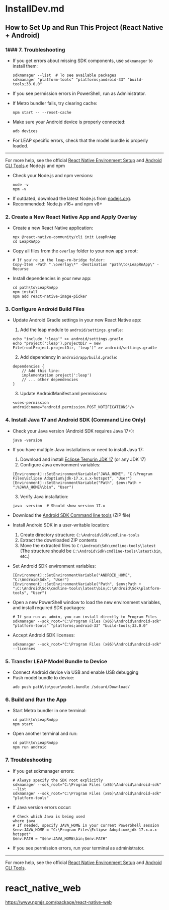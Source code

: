 # InstallDev.md

## How to Set Up and Run This Project (React Native + Android)

### 1### 7. Troubleshooting

- If you get errors about missing SDK components, use `sdkmanager` to install them:
  ```pwsh
  sdkmanager --list  # To see available packages
  sdkmanager "platform-tools" "platforms;android-33" "build-tools;33.0.0"
  ```

- If you see permission errors in PowerShell, run as Administrator.

- If Metro bundler fails, try clearing cache:
  ```pwsh
  npm start -- --reset-cache
  ```

- Make sure your Android device is properly connected:
  ```pwsh
  adb devices
  ```

- For LEAP specific errors, check that the model bundle is properly loaded.

---

For more help, see the official [React Native Environment Setup](https://reactnative.dev/docs/environment-setup) and [Android CLI Tools](https://developer.android.com/studio/command-line).e Node.js and npm
- Check your Node.js and npm versions:
  ```pwsh
  node -v
  npm -v
  ```
- If outdated, download the latest Node.js from [nodejs.org](https://nodejs.org/).
- Recommended: Node.js v16+ and npm v8+

### 2. Create a New React Native App and Apply Overlay
- Create a new React Native application:
  ```pwsh
  npx @react-native-community/cli init LeapRnApp
  cd LeapRnApp
  ```
- Copy all files from the `overlay` folder to your new app's root:
  ```pwsh
  # If you're in the leap-rn-bridge folder:
  Copy-Item -Path ".\overlay\*" -Destination "path\to\LeapRnApp\" -Recurse
  ```
- Install dependencies in your new app:
  ```pwsh
  cd path\to\LeapRnApp
  npm install
  npm add react-native-image-picker
  ```

### 3. Configure Android Build Files
- Update Android Gradle settings in your new React Native app:
  
  1. Add the leap module to `android/settings.gradle`:
  ```pwsh
  echo "include ':leap'" >> android/settings.gradle
  echo "project(':leap').projectDir = new File(rootProject.projectDir, 'leap')" >> android/settings.gradle
  ```
  
  2. Add dependency in `android/app/build.gradle`:
  ```
  dependencies {
      // Add this line:
      implementation project(':leap')
      // ... other dependencies
  }
  ```

  3. Update AndroidManifest.xml permissions:
  ```
  <uses-permission android:name="android.permission.POST_NOTIFICATIONS"/>
  ```

### 4. Install Java 17 and Android SDK (Command Line Only)
- Check your Java version (Android SDK requires Java 17+):
  ```pwsh
  java -version
  ```

- If you have multiple Java installations or need to install Java 17:
  1. Download and install [Eclipse Temurin JDK 17](https://adoptium.net/temurin/releases/?version=17) (or any JDK 17)
  2. Configure Java environment variables:
  ```pwsh
  [Environment]::SetEnvironmentVariable("JAVA_HOME", "C:\Program Files\Eclipse Adoptium\jdk-17.x.x.x-hotspot", "User")
  [Environment]::SetEnvironmentVariable("Path", $env:Path + ";%JAVA_HOME%\bin", "User")
  ```
  3. Verify Java installation:
  ```pwsh
  java -version  # Should show version 17.x
  ```

- Download the [Android SDK Command line tools](https://developer.android.com/studio#command-tools) (ZIP file)
- Install Android SDK in a user-writable location:
  1. Create directory structure: `C:\Android\Sdk\cmdline-tools` 
  2. Extract the downloaded ZIP contents
  3. Move the extracted files to `C:\Android\Sdk\cmdline-tools\latest` 
     (The structure should be `C:\Android\Sdk\cmdline-tools\latest\bin`, etc.)

- Set Android SDK environment variables:
  ```pwsh
  [Environment]::SetEnvironmentVariable("ANDROID_HOME", "C:\Android\Sdk", "User")
  [Environment]::SetEnvironmentVariable("Path", $env:Path + ";C:\Android\Sdk\cmdline-tools\latest\bin;C:\Android\Sdk\platform-tools", "User")
  ```
- Open a new PowerShell window to load the new environment variables, and install required SDK packages:
  ```pwsh
  # If you run as admin, you can install directly to Program Files
  sdkmanager --sdk_root="C:\Program Files (x86)\Android\android-sdk" "platform-tools" "platforms;android-33" "build-tools;33.0.0"
  ```
- Accept Android SDK licenses:
  ```pwsh
  sdkmanager --sdk_root="C:\Program Files (x86)\Android\android-sdk" --licenses
  ```

### 5. Transfer LEAP Model Bundle to Device
- Connect Android device via USB and enable USB debugging
- Push model bundle to device:
  ```pwsh
  adb push path\to\your\model.bundle /sdcard/Download/
  ```

### 6. Build and Run the App
- Start Metro bundler in one terminal:
  ```pwsh
  cd path\to\LeapRnApp
  npm start
  ```
- Open another terminal and run:
  ```pwsh
  cd path\to\LeapRnApp
  npm run android
  ```

### 7. Troubleshooting

- If you get sdkmanager errors:
  ```pwsh
  # Always specify the SDK root explicitly
  sdkmanager --sdk_root="C:\Program Files (x86)\Android\android-sdk" --list
  sdkmanager --sdk_root="C:\Program Files (x86)\Android\android-sdk" "platform-tools"
  ```

- If Java version errors occur:
  ```pwsh
  # Check which Java is being used
  where java
  # If needed, specify JAVA_HOME in your current PowerShell session
  $env:JAVA_HOME = "C:\Program Files\Eclipse Adoptium\jdk-17.x.x.x-hotspot"
  $env:PATH = "$env:JAVA_HOME\bin;$env:PATH"
  ```

- If you see permission errors, run your terminal as administrator.

---

For more help, see the official [React Native Environment Setup](https://reactnative.dev/docs/environment-setup) and [Android CLI Tools](https://developer.android.com/studio#command-tools).

# react_native_web
https://www.npmjs.com/package/react-native-web